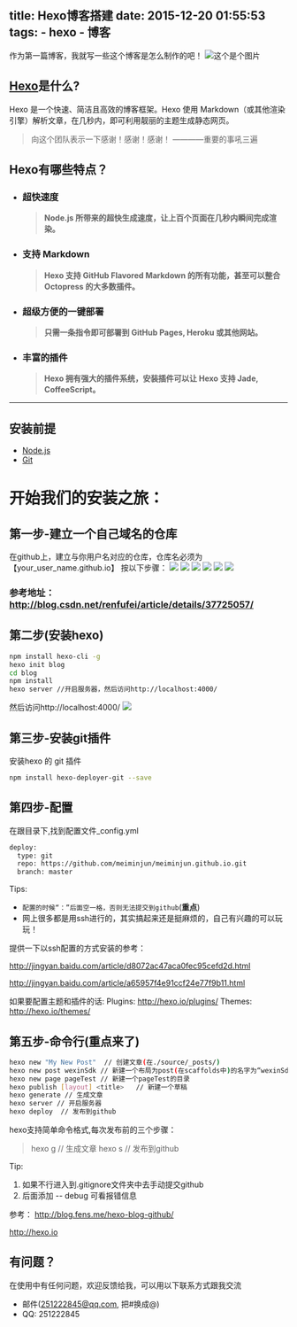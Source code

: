 title: Hexo博客搭建
date: 2015-12-20 01:55:53
tags:
	- hexo
	- 博客
---
作为第一篇博客，我就写一些这个博客是怎么制作的吧！
![这个是个图片](/images/blogImg/hexo-github.png)
## [Hexo](https://hexo.io/)是什么?
Hexo 是一个快速、简洁且高效的博客框架。Hexo 使用 Markdown（或其他渲染引擎）解析文章，在几秒内，即可利用靓丽的主题生成静态网页。
>向这个团队表示一下感谢！感谢！感谢！    ————重要的事吼三遍

## Hexo有哪些特点？

* ### 超快速度
    > **Node.js 所带来的超快生成速度，让上百个页面在几秒内瞬间完成渲染。**

* ### 支持 Markdown
	> **Hexo 支持 GitHub Flavored Markdown 的所有功能，甚至可以整合 Octopress 的大多数插件。**

* ### 超级方便的一键部署
	> **只需一条指令即可部署到 GitHub Pages, Heroku 或其他网站。**

* ### 丰富的插件
	> **Hexo 拥有强大的插件系统，安装插件可以让 Hexo 支持 Jade, CoffeeScript。**
---

<!-- more -->

## 安装前提
* [Node.js](https://nodejs.org/)
* [Git](http://git-scm.com/downloads)

# 开始我们的安装之旅：
## 第一步-建立一个自己域名的仓库

在github上，建立与你用户名对应的仓库，仓库名必须为【your_user_name.github.io】
按以下步骤：
![](/images/blogImg/github1.png)
![](/images/blogImg/github2.png)
![](/images/blogImg/github3.png)
![](/images/blogImg/github4.png)
![](/images/blogImg/github5.png)
![](/images/blogImg/github6.png)

### 参考地址：http://blog.csdn.net/renfufei/article/details/37725057/
## 第二步(安装hexo)

``` bash
npm install hexo-cli -g 
hexo init blog
cd blog
npm install
hexo server //开启服务器，然后访问http://localhost:4000/
```

然后访问http://localhost:4000/
![](http://blog.fens.me/wp-content/uploads/2014/05/hexo-web.png)
## 第三步-安装git插件
安装hexo 的 git 插件
``` bash
npm install hexo-deployer-git --save
```
## 第四步-配置
在跟目录下,找到配置文件_config.yml
``` bash
deploy:
  type: git
  repo: https://github.com/meiminjun/meiminjun.github.io.git
  branch: master
```
Tips:
* `配置的时候“：”后面空一格，否则无法提交到github`(**重点**)
* 网上很多都是用ssh进行的，其实搞起来还是挺麻烦的，自己有兴趣的可以玩玩！

提供一下以ssh配置的方式安装的参考：

http://jingyan.baidu.com/article/d8072ac47aca0fec95cefd2d.html

http://jingyan.baidu.com/article/a65957f4e91ccf24e77f9b11.html

如果要配置主题和插件的话:
Plugins: http://hexo.io/plugins/
Themes: http://hexo.io/themes/


## 第五步-命令行(重点来了)

``` bash
hexo new "My New Post"	// 创建文章(在./source/_posts/)
hexo new post wexinSdk // 新建一个布局为post(在scaffolds中)的名字为“wexinSdk”的文章
hexo new page pageTest // 新建一个pageTest的目录
hexo publish [layout] <title>   // 新建一个草稿
hexo generate // 生成文章
hexo server // 开启服务器 
hexo deploy  // 发布到github
```

hexo支持简单命令格式,每次发布前的三个步骤：
> hexo g    // 生成文章
> hexo s    // 发布到github

Tip:
1. 如果不行进入到.gitignore文件夹中去手动提交github
2. 后面添加 -- debug 可看报错信息

参考：
http://blog.fens.me/hexo-blog-github/

http://hexo.io


## 有问题？
在使用中有任何问题，欢迎反馈给我，可以用以下联系方式跟我交流
* 邮件(251222845@qq.com, 把#换成@)
* QQ: 251222845